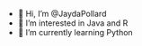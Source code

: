 - 👋 Hi, I’m @JaydaPollard
- 👀 I’m interested in Java and R
- 🌱 I’m currently learning Python

<!---
JaydaPollard/JaydaPollard is a ✨ special ✨ repository because its `README.md` (this file) appears on your GitHub profile.
You can click the Preview link to take a look at your changes.
--->
